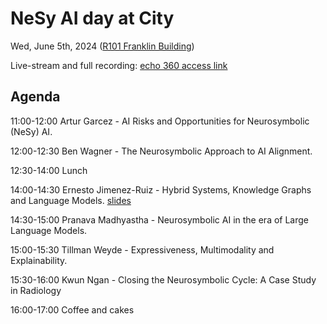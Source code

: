 # NeSy AI day at City

Wed, June 5th, 2024 ([R101 Franklin Building](https://staffhub.city.ac.uk/timetabling/rooms-by-building/franklin-building/r101))

Live-stream and full recording: [echo 360 access link](https://echo360.org.uk/section/7eb0ff79-4c50-4434-85fa-d919758fe7b6/public)

## Agenda

11:00-12:00 Artur Garcez - AI Risks and Opportunities for Neurosymbolic (NeSy) AI.

12:00-12:30 Ben Wagner - The Neurosymbolic Approach to AI Alignment.

12:30-14:00 Lunch

14:00-14:30 Ernesto Jimenez-Ruiz - Hybrid Systems, Knowledge Graphs and Language Models. [slides](https://github.com/city-artificial-intelligence/nesy_city/blob/main/NeSy-at-City-Ernesto.pdf)

14:30-15:00 Pranava Madhyastha - Neurosymbolic AI in the era of Large Language Models.

15:00-15:30 Tillman Weyde - Expressiveness, Multimodality and Explainability.

15:30-16:00 Kwun Ngan - Closing the Neurosymbolic Cycle: A Case Study in Radiology

16:00-17:00 Coffee and cakes
